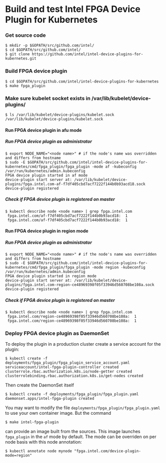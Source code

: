 # Build and test Intel FPGA Device Plugin for Kubernetes

### Get source code
```
$ mkdir -p $GOPATH/src/github.com/intel/
$ cd $GOPATH/src/github.com/intel/
$ git clone https://github.com/intel/intel-device-plugins-for-kubernetes.git
```

### Build FPGA device plugin
```
$ cd $GOPATH/src/github.com/intel/intel-device-plugins-for-kubernetes
$ make fpga_plugin
```

### Make sure kubelet socket exists in /var/lib/kubelet/device-plugins/
```
$ ls /var/lib/kubelet/device-plugins/kubelet.sock
/var/lib/kubelet/device-plugins/kubelet.sock
```

#### Run FPGA device plugin in afu mode

##### Run FPGA device plugin as administrator
```
$ export NODE_NAME="<node name>" # if the node's name was overridden and differs from hostname
$ sudo -E $GOPATH/src/github.com/intel/intel-device-plugins-for-kubernetes/cmd/fpga_plugin/fpga_plugin -mode af -kubeconfig /var/run/kubernetes/admin.kubeconfig
FPGA device plugin started in af mode
device-plugin start server at: /var/lib/kubelet/device-plugins/fpga.intel.com-af-f7df405cbd7acf7222f144b0b93acd18.sock
device-plugin registered
```

##### Check if FPGA device plugin is registered on master
```
$ kubectl describe node <node name> | grep fpga.intel.com
 fpga.intel.com/af-f7df405cbd7acf7222f144b0b93acd18:  1
 fpga.intel.com/af-f7df405cbd7acf7222f144b0b93acd18:  1
```

#### Run FPGA device plugin in region mode

##### Run FPGA device plugin as administrator
```
$ export NODE_NAME="<node name>" # if the node's name was overridden and differs from hostname
$ sudo -E $GOPATH/src/github.com/intel/intel-device-plugins-for-kubernetes/cmd/fpga_plugin/fpga_plugin -mode region -kubeconfig /var/run/kubernetes/admin.kubeconfig
FPGA device plugin started in region mode
device-plugin start server at: /var/lib/kubelet/device-plugins/fpga.intel.com-region-ce48969398f05f33946d560708be108a.sock
device-plugin registered
```

##### Check if FPGA device plugin is registered on master
```
$ kubectl describe node <node name> | grep fpga.intel.com
 fpga.intel.com/region-ce48969398f05f33946d560708be108a:  1
 fpga.intel.com/region-ce48969398f05f33946d560708be108a:  1
```

### Deploy FPGA device plugin as DaemonSet

To deploy the plugin in a production cluster create a service account
for the plugin:

    $ kubectl create -f deployments/fpga_plugin/fpga_plugin_service_account.yaml
    serviceaccount/intel-fpga-plugin-controller created
    clusterrole.rbac.authorization.k8s.io/node-getter created
    clusterrolebinding.rbac.authorization.k8s.io/get-nodes created

Then create the DaemonSet itself

    $ kubectl create -f deployments/fpga_plugin/fpga_plugin.yaml
    daemonset.apps/intel-fpga-plugin created

You may want to modify the file `deployments/fpga_plugin/fpga_plugin.yaml` to
use your own container image. But the command

    $ make intel-fpga-plugin

can provide an image built from the sources. This image launches `fpga_plugin`
in the `af` mode by default. The mode can be overriden on per node basis with
this node annotation:

    $ kubectl annotate node mynode "fpga.intel.com/device-plugin-mode=region"
